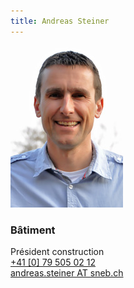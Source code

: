 ```yaml
---
title: Andreas Steiner  
---
```

![](img.jpg?classes=img-rounded)
### Bâtiment  
Président construction    
[+41 [0] 79 505 02 12](tel:+41795050212)  
[andreas.steiner AT sneb.ch](mailto:andreas.steiner@sneb.ch)
